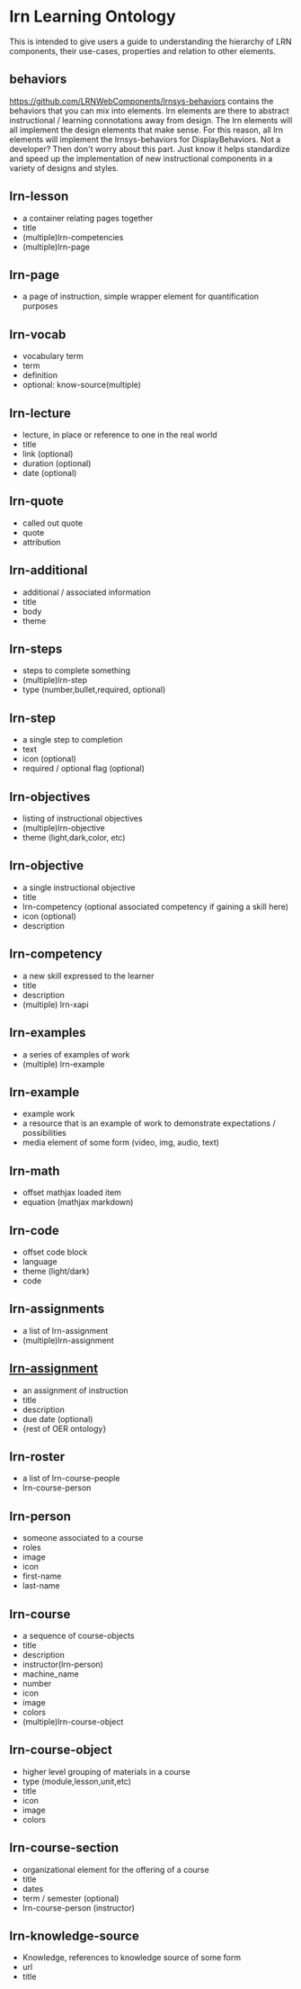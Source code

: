 # lrn Learning Ontology

This is intended to give users a guide to understanding the hierarchy of LRN components, their use-cases, properties and relation to other elements.
## behaviors
https://github.com/LRNWebComponents/lrnsys-behaviors contains the behaviors that you can mix into elements. lrn elements are there to abstract instructional / learning connotations away from design. The lrn elements will all implement the design elements that make sense. For this reason, all lrn elements will implement the lrnsys-behaviors for DisplayBehaviors. Not a developer? Then don't worry about this part. Just know it helps standardize and speed up the implementation of new instructional components in a variety of designs and styles.
## lrn-lesson
- a container relating pages together
- title
- (multiple)lrn-competencies
- (multiple)lrn-page

## lrn-page
- a page of instruction, simple wrapper element for quantification purposes

## lrn-vocab
- vocabulary term
- term
- definition
- optional: know-source(multiple)

## lrn-lecture
- lecture, in place or reference to one in the real world
- title
- link (optional)
- duration (optional)
- date (optional)

## lrn-quote
- called out quote
- quote
- attribution

## lrn-additional
- additional / associated information
- title
- body
- theme
## lrn-steps
- steps to complete something
- (multiple)lrn-step
- type (number,bullet,required, optional)
## lrn-step
- a single step to completion
- text
- icon (optional)
- required / optional flag (optional)
## lrn-objectives
- listing of instructional objectives
- (multiple)lrn-objective
- theme (light,dark,color, etc)
## lrn-objective
- a single instructional objective
- title
- lrn-competency (optional associated competency if gaining a skill here)
- icon (optional)
- description
## lrn-competency
- a new skill expressed to the learner
- title
- description
- (multiple) lrn-xapi
## lrn-examples
- a series of examples of work
- (multiple) lrn-example
## lrn-example
- example work
- a resource that is an example of work to demonstrate expectations / possibilities
- media element of some form (video, img, audio, text)
## lrn-math
- offset mathjax loaded item
- equation (mathjax markdown)
## lrn-code
- offset code block
- language
- theme (light/dark)
- code
## lrn-assignments
- a list of lrn-assignment
- (multiple)lrn-assignment
## [lrn-assignment](https://lrnwebcomponents.github.io/lrndesign-assignment/components/lrndesign-assignment/)
- an assignment of instruction
- title
- description
- due date (optional)
- {rest of OER ontology}
## lrn-roster
- a list of lrn-course-people
- lrn-course-person
## lrn-person
- someone associated to a course
- roles
- image
- icon
- first-name
- last-name
## lrn-course
- a sequence of course-objects
- title
- description
- instructor(lrn-person)
- machine_name
- number
- icon
- image
- colors
- (multiple)lrn-course-object
## lrn-course-object
- higher level grouping of materials in a course
- type (module,lesson,unit,etc)
- title
- icon
- image
- colors
## lrn-course-section
- organizational element for the offering of a course
- title
- dates
- term / semester (optional)
- lrn-course-person (instructor)
## lrn-knowledge-source
- Knowledge, references to knowledge source of some form
- url
- title
